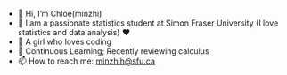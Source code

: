 - 👋 Hi, I’m Chloe(minzhi)
- 🤩 I am a passionate statistics student at Simon Fraser University (I love statistics and data analysis) ❤️
- 👀 A girl who loves coding
- 🌱 Continuous Learning; Recently reviewing calculus
- 📫 How to reach me: minzhih@sfu.ca

<!---
minzhih/minzhih is a ✨ special ✨ repository because its `README.md` (this file) appears on your GitHub profile.
You can click the Preview link to take a look at your changes.
--->
